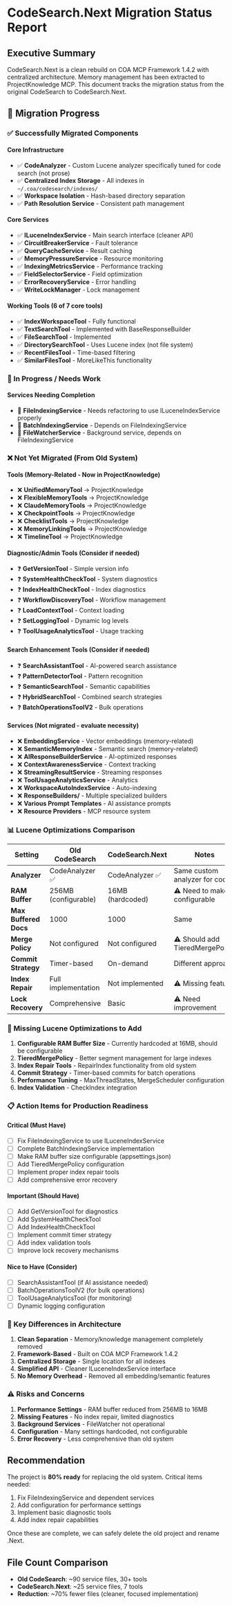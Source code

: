 # CodeSearch.Next Migration Status Report

## Executive Summary
CodeSearch.Next is a clean rebuild on COA MCP Framework 1.4.2 with centralized architecture. Memory management has been extracted to ProjectKnowledge MCP. This document tracks the migration status from the original CodeSearch to CodeSearch.Next.

## 🎯 Migration Progress

### ✅ Successfully Migrated Components

#### Core Infrastructure
- ✅ **CodeAnalyzer** - Custom Lucene analyzer specifically tuned for code search (not prose)
- ✅ **Centralized Index Storage** - All indexes in `~/.coa/codesearch/indexes/`
- ✅ **Workspace Isolation** - Hash-based directory separation
- ✅ **Path Resolution Service** - Consistent path management

#### Core Services
- ✅ **ILuceneIndexService** - Main search interface (cleaner API)
- ✅ **CircuitBreakerService** - Fault tolerance
- ✅ **QueryCacheService** - Result caching
- ✅ **MemoryPressureService** - Resource monitoring
- ✅ **IndexingMetricsService** - Performance tracking
- ✅ **FieldSelectorService** - Field optimization
- ✅ **ErrorRecoveryService** - Error handling
- ✅ **WriteLockManager** - Lock management

#### Working Tools (6 of 7 core tools)
- ✅ **IndexWorkspaceTool** - Fully functional
- ✅ **TextSearchTool** - Implemented with BaseResponseBuilder
- ✅ **FileSearchTool** - Implemented
- ✅ **DirectorySearchTool** - Uses Lucene index (not file system)
- ✅ **RecentFilesTool** - Time-based filtering
- ✅ **SimilarFilesTool** - MoreLikeThis functionality

### 🚧 In Progress / Needs Work

#### Services Needing Completion
- 🚧 **FileIndexingService** - Needs refactoring to use ILuceneIndexService properly
- 🚧 **BatchIndexingService** - Depends on FileIndexingService
- 🚧 **FileWatcherService** - Background service, depends on FileIndexingService

### ❌ Not Yet Migrated (From Old System)

#### Tools (Memory-Related - Now in ProjectKnowledge)
- ❌ **UnifiedMemoryTool** → ProjectKnowledge
- ❌ **FlexibleMemoryTools** → ProjectKnowledge  
- ❌ **ClaudeMemoryTools** → ProjectKnowledge
- ❌ **CheckpointTools** → ProjectKnowledge
- ❌ **ChecklistTools** → ProjectKnowledge
- ❌ **MemoryLinkingTools** → ProjectKnowledge
- ❌ **TimelineTool** → ProjectKnowledge

#### Diagnostic/Admin Tools (Consider if needed)
- ❓ **GetVersionTool** - Simple version info
- ❓ **SystemHealthCheckTool** - System diagnostics
- ❓ **IndexHealthCheckTool** - Index diagnostics
- ❓ **WorkflowDiscoveryTool** - Workflow management
- ❓ **LoadContextTool** - Context loading
- ❓ **SetLoggingTool** - Dynamic log levels
- ❓ **ToolUsageAnalyticsTool** - Usage tracking

#### Search Enhancement Tools (Consider if needed)
- ❓ **SearchAssistantTool** - AI-powered search assistance
- ❓ **PatternDetectorTool** - Pattern recognition
- ❓ **SemanticSearchTool** - Semantic capabilities
- ❓ **HybridSearchTool** - Combined search strategies
- ❓ **BatchOperationsToolV2** - Bulk operations

#### Services (Not migrated - evaluate necessity)
- ❌ **EmbeddingService** - Vector embeddings (memory-related)
- ❌ **SemanticMemoryIndex** - Semantic search (memory-related)
- ❌ **AIResponseBuilderService** - AI-optimized responses
- ❌ **ContextAwarenessService** - Context tracking
- ❌ **StreamingResultService** - Streaming responses
- ❌ **ToolUsageAnalyticsService** - Analytics
- ❌ **WorkspaceAutoIndexService** - Auto-indexing
- ❌ **ResponseBuilders/** - Multiple specialized builders
- ❌ **Various Prompt Templates** - AI assistance prompts
- ❌ **Resource Providers** - MCP resource system

### 📊 Lucene Optimizations Comparison

| Setting | Old CodeSearch | CodeSearch.Next | Notes |
|---------|---------------|-----------------|-------|
| **Analyzer** | CodeAnalyzer ✅ | CodeAnalyzer ✅ | Same custom analyzer for code |
| **RAM Buffer** | 256MB (configurable) | 16MB (hardcoded) | ⚠️ Need to make configurable |
| **Max Buffered Docs** | 1000 | 1000 | Same |
| **Merge Policy** | Not configured | Not configured | ⚠️ Should add TieredMergePolicy |
| **Commit Strategy** | Timer-based | On-demand | Different approach |
| **Index Repair** | Full implementation | Not implemented | ⚠️ Missing feature |
| **Lock Recovery** | Comprehensive | Basic | ⚠️ Need improvement |

### 🔧 Missing Lucene Optimizations to Add

1. **Configurable RAM Buffer Size** - Currently hardcoded at 16MB, should be configurable
2. **TieredMergePolicy** - Better segment management for large indexes
3. **Index Repair Tools** - RepairIndex functionality from old system
4. **Commit Strategy** - Timer-based commits for batch operations
5. **Performance Tuning** - MaxThreadStates, MergeScheduler configuration
6. **Index Validation** - CheckIndex integration

### 📋 Action Items for Production Readiness

#### Critical (Must Have)
- [ ] Fix FileIndexingService to use ILuceneIndexService
- [ ] Complete BatchIndexingService implementation
- [ ] Make RAM buffer size configurable (appsettings.json)
- [ ] Add TieredMergePolicy configuration
- [ ] Implement proper index repair tools
- [ ] Add comprehensive error recovery

#### Important (Should Have)
- [ ] Add GetVersionTool for diagnostics
- [ ] Add SystemHealthCheckTool
- [ ] Add IndexHealthCheckTool
- [ ] Implement commit timer strategy
- [ ] Add index validation tools
- [ ] Improve lock recovery mechanisms

#### Nice to Have (Consider)
- [ ] SearchAssistantTool (if AI assistance needed)
- [ ] BatchOperationsToolV2 (for bulk operations)
- [ ] ToolUsageAnalyticsTool (for monitoring)
- [ ] Dynamic logging configuration

### 🎯 Key Differences in Architecture

1. **Clean Separation** - Memory/knowledge management completely removed
2. **Framework-Based** - Built on COA MCP Framework 1.4.2
3. **Centralized Storage** - Single location for all indexes
4. **Simplified API** - Cleaner ILuceneIndexService interface
5. **No Memory Overhead** - Removed all embedding/semantic features

### ⚠️ Risks and Concerns

1. **Performance Settings** - RAM buffer reduced from 256MB to 16MB
2. **Missing Features** - No index repair, limited diagnostics
3. **Background Services** - FileWatcher not operational
4. **Configuration** - Many settings hardcoded, not configurable
5. **Error Recovery** - Less comprehensive than old system

## Recommendation

The project is **80% ready** for replacing the old system. Critical items needed:
1. Fix FileIndexingService and dependent services
2. Add configuration for performance settings
3. Implement basic diagnostic tools
4. Add index repair capabilities

Once these are complete, we can safely delete the old project and rename .Next.

## File Count Comparison
- **Old CodeSearch**: ~90 service files, 30+ tools
- **CodeSearch.Next**: ~25 service files, 7 tools
- **Reduction**: ~70% fewer files (cleaner, focused implementation)
